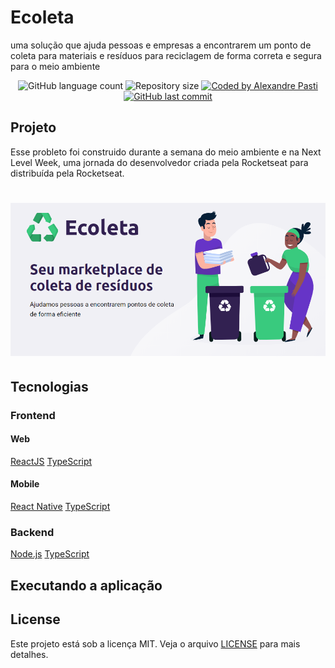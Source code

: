 # **Ecoleta**
<p>uma solução que ajuda pessoas e empresas a encontrarem um ponto de coleta para materiais e resíduos para reciclagem de forma correta e segura para o meio ambiente</p>

<p align="center">
   <img alt="GitHub language count" src="https://img.shields.io/github/languages/count/acpasti/ecoleta">
   <img alt="Repository size" src="https://img.shields.io/github/repo-size/acpasti/ecoleta">
   <a href="https://www.linkedin.com/in/alexandrepasti/">
      <img alt="Coded by Alexandre Pasti" src="https://img.shields.io/badge/coded%20by-Alexandre%20Pasti-%23">
   </a>
   <a href="https://github.com/acpasti/ecoleta/commits/master">
      <img alt="GitHub last commit" src="https://img.shields.io/github/last-commit/acpasti/ecoleta">
   </a>
</p>

## Projeto
Esse probleto foi construido durante a semana do meio ambiente e na Next Level Week, uma jornada do desenvolvedor criada pela Rocketseat para distribuída pela Rocketseat.

<h1 align="center">
    <img alt="Example" title="Example" src="ecoleta.png" />
</h1>

## Tecnologias
### Frontend
#### Web
   [ReactJS](https://reactjs.org/)
   [TypeScript](https://www.typescriptlang.org/)
#### Mobile
   [React Native](https://reactnative.dev/)
   [TypeScript](https://www.typescriptlang.org/)
      
### Backend
   [Node.js](https://nodejs.org/en/)
   [TypeScript](https://www.typescriptlang.org/)

## Executando a aplicação


## License
Este projeto está sob a licença MIT. Veja o arquivo [LICENSE](LICENSE) para mais detalhes.
